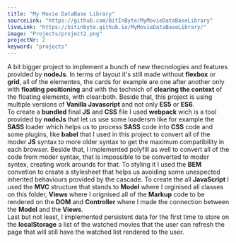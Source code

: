```yaml
---
title: "My Movie DataBase Library"
sourceLink: "https://github.com/BitInByte/MyMovieDataBaseLibrary"
liveLink: "https://bitinbyte.github.io/MyMovieDataBaseLibrary/"
image: "Projects/project2.png"
projectNr: 2
keyword: "projects"
---
```


A bit bigger project to implement a bunch of new thecnologies and features provided by **nodeJs**. In terms of layout it's still made without **flexbox** or **grid**, all of the elementes, the cards for example are one after another only with **floating positioning** and with the technich of **clearing the context** of the floating elements, with clear:both. Beside that, this project is using multiple versions of **Vanilla Javascript** and not only **ES5** or **ES6**.  
To create a **bundled** final **JS** and **CSS** file I used **webpack** wich is a tool provided by **nodeJs** that let us use some loadersm like for example the **SASS** loader which helps us to process **SASS** code into **CSS** code and some plugins, like **babel** that I used in this project to convert all of the moder **JS** syntax to more older syntax to get the maximum compatibility in each browser. Beside that, I implemented polyfill as well to convert all of the code from moder syntax, that is impossible to be converted to moder syntex, creating work arounds for that.
To styling it I used the **BEM** convetion to create a stylesheet that helps us avoiding some unexpected inherited behaviours provided by the cascade. To create the all **JavaScript** I used the **MVC** structure that stands to **Model** where I orginised all classes on this folder, **Views** where I orignised all of the **Markup** code to be rendered on the **DOM** and **Controller** where I made the connection between the **Model** and the **Views**.  
Last but not least, I implemented persistent data for the first time to store on the **localStorage** a list of the watched movies that the user can refresh the page that will still have the watched list rendered to the user.
